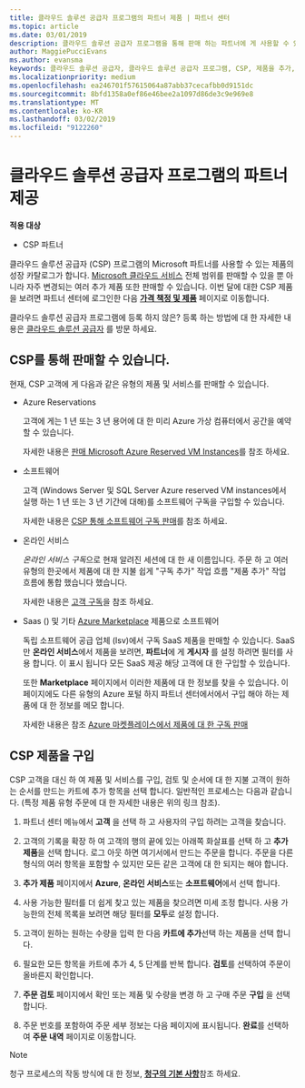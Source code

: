 ```yaml
---
title: 클라우드 솔루션 공급자 프로그램의 파트너 제품 | 파트너 센터
ms.topic: article
ms.date: 03/01/2019
description: 클라우드 솔루션 공급자 프로그램을 통해 판매 하는 파트너에 게 사용할 수 있는 제품에 알아봅니다.
author: MaggiePucciEvans
ms.author: evansma
keywords: 클라우드 솔루션 공급자, 클라우드 솔루션 공급자 프로그램, CSP, 제품을 추가, 고객, 파트너 제공, CSP 제품, 클라우드 기반 서비스를 판매 Azure, Office 365, Dynamics, CSP 파트너, CSP, Azure RI에서에서 판매, Azure 가상 컴퓨터의 경우 Azure 예약 예약, 온라인 서비스, 구독 소프트웨어 AHUB, azure SQL Server, Windows Server에서 Azure, 고객 구독
ms.localizationpriority: medium
ms.openlocfilehash: ea246701f57615064a87abb37cecafbb0d9151dc
ms.sourcegitcommit: 8bfd1358a0ef86e46bee2a1097d86de3c9e969e8
ms.translationtype: MT
ms.contentlocale: ko-KR
ms.lasthandoff: 03/02/2019
ms.locfileid: "9122260"
---
```

# <a name="partner-offers-in-the-cloud-solution-provider-program"></a>클라우드 솔루션 공급자 프로그램의 파트너 제공 

**적용 대상**

-  CSP 파트너

클라우드 솔루션 공급자 (CSP) 프로그램의 Microsoft 파트너를 사용할 수 있는 제품의 성장 카탈로그가 합니다. [Microsoft 클라우드 서비스](https://partner.microsoft.com/cloud-solution-provider/products-and-services) 전체 범위를 판매할 수 있을 뿐 아니라 자주 변경되는 여러 추가 제품 또한 판매할 수 있습니다. 이번 달에 대한 CSP 제품을 보려면 파트너 센터에 로그인한 다음 [**가격 책정 및 제품**](https://partnercenter.microsoft.com/pcv/sales) 페이지로 이동합니다.  

클라우드 솔루션 공급자 프로그램에 등록 하지 않은? 등록 하는 방법에 대 한 자세한 내용은 [클라우드 솔루션 공급자](https://partner.microsoft.com/cloud-solution-provider) 를 방문 하세요. 

## <a name="what-you-can-sell-through-csp"></a>CSP를 통해 판매할 수 있습니다.

현재, CSP 고객에 게 다음과 같은 유형의 제품 및 서비스를 판매할 수 있습니다.

- Azure Reservations<br> 

    고객에 게는 1 년 또는 3 년 용어에 대 한 미리 Azure 가상 컴퓨터에서 공간을 예약할 수 있습니다.<br>
    
    자세한 내용은 [판매 Microsoft Azure Reserved VM Instances](azure-reservations.md)를 참조 하세요.

- 소프트웨어<br>

    고객 (Windows Server 및 SQL Server Azure reserved VM instances에서 실행 하는 1 년 또는 3 년 기간에 대해)를 소프트웨어 구독을 구입할 수 있습니다.<br>
 
    자세한 내용은 [CSP 통해 소프트웨어 구독 판매](csp-software-subscriptions.md)를 참조 하세요.  

- 온라인 서비스<br>

    *온라인 서비스* *구독*으로 현재 알려진 세션에 대 한 새 이름입니다. 주문 하 고 여러 유형의 한곳에서 제품에 대 한 지불 쉽게 "구독 추가" 작업 흐름 "제품 추가" 작업 흐름에 통합 했습니다 했습니다.<br>
    
    자세한 내용은 [고객 구독](customer-subscriptions.md)을 참조 하세요.

- Saas () 및 기타 [Azure Marketplace](https://azuremarketplace.microsoft.com/marketplace) 제품으로 소프트웨어<br>

    독립 소프트웨어 공급 업체 (Isv)에서 구독 SaaS 제품을 판매할 수 있습니다. SaaS만 **온라인 서비스**에서 제품을 보려면, **파트너**에 게 **게시자** 를 설정 하려면 필터를 사용 합니다. 이 표시 됩니다 모든 SaaS 제공 해당 고객에 대 한 구입할 수 있습니다.<br>
    
    또한 **Marketplace** 페이지에서 이러한 제품에 대 한 정보를 찾을 수 있습니다. 이 페이지에도 다른 유형의 Azure 포털 하지 파트너 센터에서에서 구입 해야 하는 제품에 대 한 정보를 메모 합니다.<br>

    자세한 내용은 참조 [Azure 마켓플레이스에서 제품에 대 한 구독 판매](sell-marketplace-products.md)


## <a name="buy-csp-offers"></a>CSP 제품을 구입

CSP 고객을 대신 하 여 제품 및 서비스를 구입, 검토 및 순서에 대 한 지불 고객이 원하는 순서를 만드는 카트에 추가 항목을 선택 합니다. 일반적인 프로세스는 다음과 같습니다. (특정 제품 유형 주문에 대 한 자세한 내용은 위의 링크 참조).

1. 파트너 센터 메뉴에서 **고객** 을 선택 하 고 사용자의 구입 하려는 고객을 찾습니다. 

2. 고객의 기록을 확장 하 여 고객의 행의 끝에 있는 아래쪽 화살표를 선택 하 고 **추가 제품**을 선택 합니다. 로그 아웃 하면 여기서에서 만드는 주문을 합니다. 주문을 다른 형식의 여러 항목을 포함할 수 있지만 모든 같은 고객에 대 한 되지는 해야 합니다.

3. **추가 제품** 페이지에서 **Azure**, **온라인 서비스**또는 **소프트웨어**에서 선택 합니다.

4. 사용 가능한 필터를 더 쉽게 찾고 있는 제품을 찾으려면 미세 조정 합니다. 사용 가능한의 전체 목록을 보려면 해당 필터를 **모두**로 설정 합니다. 

5. 고객이 원하는 원하는 수량을 입력 한 다음 **카트에 추가**선택 하는 제품을 선택 합니다.

6. 필요한 모든 항목을 카트에 추가 4, 5 단계를 반복 합니다. **검토**를 선택하여 주문이 올바른지 확인합니다.  

7. **주문 검토** 페이지에서 확인 또는 제품 및 수량을 변경 하 고 구매 주문 **구입** 을 선택 합니다. 

8. 주문 번호를 포함하여 주문 세부 정보는 다음 페이지에 표시됩니다. **완료**를 선택하여 **주문 내역** 페이지로 이동합니다. 

> [!NOTE]
> 청구 프로세스의 작동 방식에 대 한 정보, [**청구의 기본 사항**](https://docs.microsoft.com/en-us/partner-center/billing-basics)참조 하세요.


